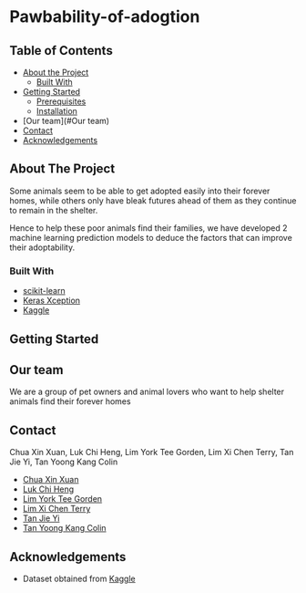 # Pawbability-of-adogtion

## Table of Contents

* [About the Project](#about-the-project)
  * [Built With](#built-with)
* [Getting Started](#getting-started)
  * [Prerequisites](#prerequisites)
  * [Installation](#installation)
* [Our team](#Our team)
* [Contact](#contact)
* [Acknowledgements](#acknowledgements)

## About The Project

Some animals seem to be able to get adopted easily into their forever homes,
while others only have bleak futures ahead of them as they continue to remain in the shelter. 

Hence to help these poor animals find their families, we have developed 2 machine learning prediction models
to deduce the factors that can improve their adoptability.  

### Built With
* [scikit-learn](https://scikit-learn.org/stable/)
* [Keras Xception](https://keras.io/api/applications/xception/)
* [Kaggle](https://www.kaggle.com/c/petfinder-adoption-prediction/data)


## Getting Started


## Our team

We are a group of pet owners and animal lovers who want to help shelter animals find their forever homes

## Contact
Chua Xin Xuan, Luk Chi Heng,  Lim York Tee Gorden, Lim Xi Chen Terry, Tan Jie Yi, Tan Yoong Kang Colin
* [Chua Xin Xuan](https://github.com/chuaxinxuan)
* [Luk Chi Heng](https://github.com/AaronLuk)
* [Lim York Tee Gorden](https://github.com/gordengorden)
* [Lim  Xi Chen Terry](https://github.com/terrylimxc)
* [Tan Jie Yi](https://github.com/jieyitann)
* [Tan Yoong Kang Colin](https://github.com/ColinTan1997)

## Acknowledgements

* Dataset obtained from [Kaggle](https://www.kaggle.com/c/petfinder-adoption-prediction/data)

